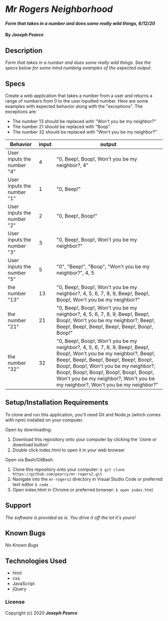 # _Mr Rogers Neighborhood_

#### _Form that takes in a number and does some really wild things, 6/12/20_

#### By _**Joseph Pearce**_

## Description

_Form that takes in a number and does some really wild things. See the specs below for some mind numbing examples of the expected output._


## Specs

Create a web application that takes a number from a user and returns a range of numbers from 0 to the user inputted number. Here are some examples with expected behavior along with the "exceptions". The exceptions are:

- The number 13 should be replaced with "Won't you be my neighbor?"
- The number 21 should be replaced with "Boop".
- The number 32 should be replaced with "Won't you be my neighbor?"


| Behavior                       | input | output                      |
| --------------------------     | ----- | --------------------------- |
| User inputs the number "4"     | 4     | "0, Beep!, Boop!, Won't you be my neighbor?, 4"  |
| User inputs the number "1"     | 1     | "0, Beep!"    |
| User inputs the number "2"     | 2     | "0, Beep!, Boop!"   |
| User inputs the number "3"     | 3     | "0, Beep!, Boop!, Won't you be my neighbor?" |
| User inputs the number "5"     | 5     | "0", "Beep!", "Boop", "Won't you be my neighbor?", 4, 5 |
| the number "13"                | 13    | "0, Beep!, Boop!, Won't you be my neighbor?, 4, 5, 6, 7, 8, 9, Beep!, Beep!, Boop!, Won't you be my neighbor?" |
| the number "21"                | 21    | "0, Beep!, Boop!, Won't you be my neighbor?, 4, 5, 6, 7, 8, 9, Beep!, Beep!, Boop!, Won't you be my neighbor?, Beep!, Beep!, Beep!, Beep!, Beep!, Beep!, Boop!, Boop!"      |
| the number "32"                | 32    | "0, Beep!, Boop!, Won't you be my neighbor?, 4, 5, 6, 7, 8, 9, Beep!, Beep!, Boop!, Won't you be my neighbor?, Beep!, Beep!, Beep!, Beep!, Beep!, Beep!, Boop!, Boop!, Boop!, Won't you be my neighbor?, Boop!, Boop!, Boop!, Boop!, Boop!, Boop!, Won't you be my neighbor?, Won't you be my neighbor?, Won't you be my neighbor?" |


## Setup/Installation Requirements

To clone and run this application, you'll need Git and Node.js (which comes with npm) installed on your computer.

Open by downloading:
1. Download this repository onto your computer by clicking the 'clone or download button'
2. Double click index.html to open it in your web browser

Open via Bash/GitBash:
1. Clone this repository onto your computer:
`$ git clone https://github.com/pearcy/mr-rogers2.git`
2. Navigate into the `mr-rogers2` directory in Visual Studio Code or preferred text editor
`$ code .`
3. Open index.html in Chrome or preferred browser:
`$ open index.html`



## Support

_The software is provided as is. You drive it off the lot it's yours!_

## Known Bugs

_No Known Bugs_

## Technologies Used

- html
- css
- JavaScript
- jQuery

### License

Copyright (c) 2020 **_Joseph Pearce_**
